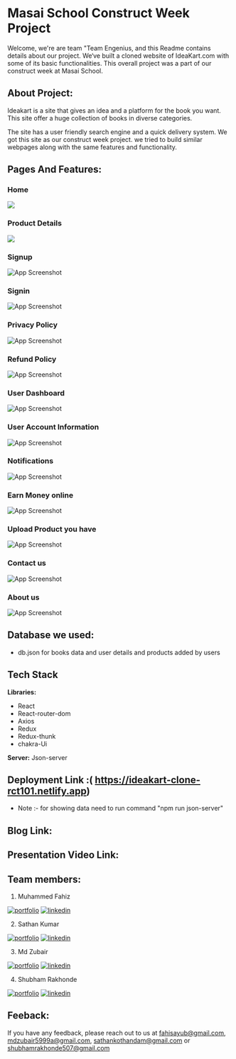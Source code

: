 # Masai School Construct Week Project
Welcome, we're are team "Team Engenius, and this Readme contains details about our project. We‘ve built a cloned website of IdeaKart.com with some of its basic functionalities. This overall project was a part of our construct week at Masai School.

## About Project: 
Ideakart is a site that gives an idea and a platform for the book you want. This site offer a huge collection of books in diverse categories.

The site has a user friendly search engine and a quick delivery system. We got this site as our construct week project. we tried to build similar webpages along with the same features and functionality. 

## Pages And Features:

### Home 
![](SiteImages/2022-06-18.png)


### Product Details 
![](SiteImages/product.png)



### Signup 
![App Screenshot](SiteImages/Signup.png)


### Signin
![App Screenshot](SiteImages/login.png)

### Privacy Policy
![App Screenshot](SiteImages/policy.png)




### Refund Policy 
![App Screenshot](SiteImages/refund.png)





### User Dashboard 
![App Screenshot](SiteImages/dashboard.png)




### User Account Information
![App Screenshot](SiteImages/accInfo.png)

### Notifications 
![App Screenshot](SiteImages/Notify.png)

### Earn Money online 
![App Screenshot](SiteImages/Earbmoney.png)

### Upload Product you have
![App Screenshot](SiteImages/addProduct.png)

### Contact us 
![App Screenshot](SiteImages/contacts.png)

### About us 
![App Screenshot](SiteImages/aboutus.png)



## Database we used:
- db.json for books data and user details and products added by users

## Tech Stack

**Libraries:** 
- React 
- React-router-dom
- Axios
- Redux
- Redux-thunk
- chakra-Ui

**Server:** Json-server

## Deployment Link :( https://ideakart-clone-rct101.netlify.app)
 - Note :- for showing data need to run command "npm run json-server"



## Blog Link: 


## Presentation Video Link: 


## Team members: 
1. Muhammed Fahiz

[![portfolio](https://img.shields.io/badge/my_portfolio-000?style=for-the-badge&logo=ko-fi&logoColor=white)](https://github.com/fahisayub)
[![linkedin](https://img.shields.io/badge/linkedin-0A66C2?style=for-the-badge&logo=linkedin&logoColor=white)](https://www.linkedin.com/in/muhammed-fahiz-p-a-62804515b/)

2. Sathan Kumar  

[![portfolio](https://img.shields.io/badge/my_portfolio-000?style=for-the-badge&logo=ko-fi&logoColor=white)](https://github.com/Sathankothandam)
[![linkedin](https://img.shields.io/badge/linkedin-0A66C2?style=for-the-badge&logo=linkedin&logoColor=white)](https://www.linkedin.com/in/sathan-kothandam/)

3. Md Zubair  

[![portfolio](https://img.shields.io/badge/my_portfolio-000?style=for-the-badge&logo=ko-fi&logoColor=white)](https://github.com/MDZUBAIR599)
[![linkedin](https://img.shields.io/badge/linkedin-0A66C2?style=for-the-badge&logo=linkedin&logoColor=white)](https://www.linkedin.com/in/md-zubair-229321230)

4. Shubham Rakhonde

[![portfolio](https://img.shields.io/badge/my_portfolio-000?style=for-the-badge&logo=ko-fi&logoColor=white)](https://github.com/Shubham0442)
[![linkedin](https://img.shields.io/badge/linkedin-0A66C2?style=for-the-badge&logo=linkedin&logoColor=white)](https://www.linkedin.com/in/shubham-rakhonde-102964166/)

## Feeback: 
If you have any feedback, please reach out to us at fahisayub@gmail.com, mdzubair5999a@gmail.com, sathankothandam@gmail.com or shubhamrakhonde507@gmail.com


